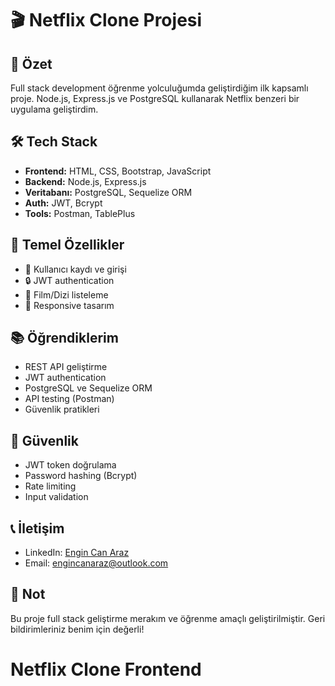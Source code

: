 # 🎬 Netflix Clone Projesi

## 📌 Özet
Full stack development öğrenme yolculuğumda geliştirdiğim ilk kapsamlı proje. Node.js, Express.js ve PostgreSQL kullanarak Netflix benzeri bir uygulama geliştirdim.

## 🛠 Tech Stack
- **Frontend:** HTML, CSS, Bootstrap, JavaScript
- **Backend:** Node.js, Express.js
- **Veritabanı:** PostgreSQL, Sequelize ORM
- **Auth:** JWT, Bcrypt
- **Tools:** Postman, TablePlus

## 🔑 Temel Özellikler
- 👤 Kullanıcı kaydı ve girişi
- 🔒 JWT authentication
- 🎯 Film/Dizi listeleme
- 📱 Responsive tasarım

## 📚 Öğrendiklerim
- REST API geliştirme
- JWT authentication
- PostgreSQL ve Sequelize ORM
- API testing (Postman)
- Güvenlik pratikleri

## 🔐 Güvenlik
- JWT token doğrulama
- Password hashing (Bcrypt)
- Rate limiting
- Input validation

## 📞 İletişim
- LinkedIn: [Engin Can Araz](https://www.linkedin.com/in/engincanaraz/)
- Email: engincanaraz@outlook.com

## 📝 Not
Bu proje full stack geliştirme merakım ve öğrenme amaçlı geliştirilmiştir. Geri bildirimleriniz benim için değerli!



# Netflix Clone Frontend
